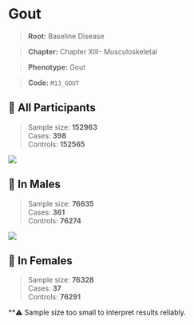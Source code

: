 # Gout

> **Root:** Baseline Disease  

> **Chapter:** Chapter XIII- Musculoskeletal  

> **Phenotype:** Gout  

> **Code:** `M13_GOUT`

## 🧪 All Participants  
> Sample size: **152963**  
> Cases: **398**  
> Controls: **152565**
<img src="/Disease/Figures/ALL/Baseline/M13_GOUT.png"/>
<CsvTable src="/public/Disease/Data/ALL/Baseline/LG_M13_GOUT.csv" label="🔍 View full results" />

## 👨 In Males  
> Sample size: **76635**  
> Cases: **361**  
> Controls: **76274**
<img src="/Disease/Figures/Male/Baseline/M13_GOUT.png"/>
<CsvTable src="/public/Disease/Data/Male/Baseline/LG_M13_GOUT.csv" label="🔍 View full results" />

## 👩 In Females  
> Sample size: **76328**  
> Cases: **37**  
> Controls: **76291**

**⚠️ Sample size too small to interpret results reliably.
